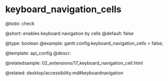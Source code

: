 keyboard_navigation_cells
=============

@todo:
	check 


@short: enables keyboard navigation by cells
@default: false	

@type: boolean
@example:
gantt.config.keyboard_navigation_cells = false;

@template:	api_config
@descr:

@relatedsample:
02_extensions/17_keyboard_navigation_cell.html

@related:
desktop/accessibility.md#keyboardnavigation